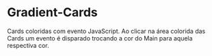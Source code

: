 # Gradient-Cards

Cards coloridas com evento JavaScript.
Ao clicar na área colorida das Cards um evento é disparado trocando a cor do Main para aquela respectiva cor.
